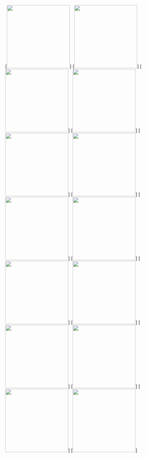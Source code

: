 
[<img width="200" src="https://raw.githubusercontent.com/sh969/integrated-aq-sensor/master/Assembly/Photos/1.jpg">]
[<img width="200" src="https://raw.githubusercontent.com/sh969/integrated-aq-sensor/master/Assembly/Photos/2.jpg">]
[<img width="200" src="https://raw.githubusercontent.com/sh969/integrated-aq-sensor/master/Assembly/Photos/3.jpg">]
[<img width="200" src="https://raw.githubusercontent.com/sh969/integrated-aq-sensor/master/Assembly/Photos/4a.jpg">]
[<img width="200" src="https://raw.githubusercontent.com/sh969/integrated-aq-sensor/master/Assembly/Photos/4b.jpg">]
[<img width="200" src="https://raw.githubusercontent.com/sh969/integrated-aq-sensor/master/Assembly/Photos/4c.jpg">]
[<img width="200" src="https://raw.githubusercontent.com/sh969/integrated-aq-sensor/master/Assembly/Photos/5a.jpg">]
[<img width="200" src="https://raw.githubusercontent.com/sh969/integrated-aq-sensor/master/Assembly/Photos/5b.jpg">]
[<img width="200" src="https://raw.githubusercontent.com/sh969/integrated-aq-sensor/master/Assembly/Photos/6a.jpg">]
[<img width="200" src="https://raw.githubusercontent.com/sh969/integrated-aq-sensor/master/Assembly/Photos/6b.jpg">]
[<img width="200" src="https://raw.githubusercontent.com/sh969/integrated-aq-sensor/master/Assembly/Photos/7a.jpg">]
[<img width="200" src="https://raw.githubusercontent.com/sh969/integrated-aq-sensor/master/Assembly/Photos/7b.jpg">]
[<img width="200" src="https://raw.githubusercontent.com/sh969/integrated-aq-sensor/master/Assembly/Photos/8.jpg">]
[<img width="200" src="https://raw.githubusercontent.com/sh969/integrated-aq-sensor/master/Assembly/Photos/9.jpg">]
